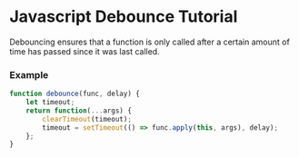 
# Javascript Debounce Tutorial
Debouncing ensures that a function is only called after a certain amount of time has passed since it was last called.

### Example
```javascript
function debounce(func, delay) {
    let timeout;
    return function(...args) {
        clearTimeout(timeout);
        timeout = setTimeout(() => func.apply(this, args), delay);
    };
}

